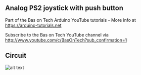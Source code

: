 ## Analog PS2 joystick with push button
Part of the Bas on Tech Arduino YouTube tutorials - More info at https://arduino-tutorials.net

Subscribe to the Bas on Tech YouTube channel via http://www.youtube.com/c/BasOnTech?sub_confirmation=1

## Circuit
![alt text](./analog-ps2-joystick.png "circuit schema")
